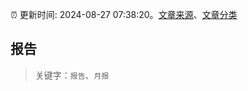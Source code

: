 :alarm_clock: 更新时间: 2024-08-27 07:38:20。[文章来源](/README.md)、[文章分类](/TAGS.md)

## 报告


> 关键字：`报告`、`月报`



